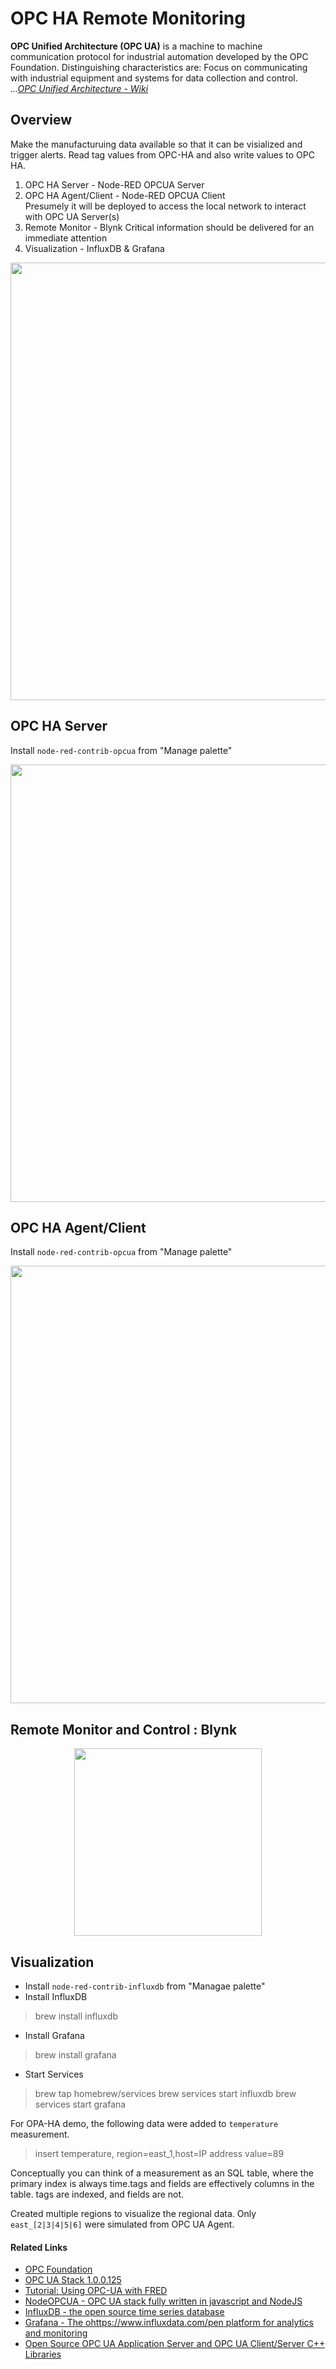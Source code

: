 
# OPC HA Remote Monitoring

**OPC Unified Architecture (OPC UA)** is a machine to machine communication protocol for industrial automation developed by the OPC Foundation. Distinguishing characteristics are: Focus on communicating with industrial equipment and systems for data collection and control. _...[OPC Unified Architecture - Wiki](https://en.wikipedia.org/wiki/OPC_Unified_Architecture)_

## Overview

Make the manufacturuing data available so that it can be visialized and trigger alerts. Read tag values from OPC-HA and also write values to OPC HA.

1. OPC HA Server - Node-RED OPCUA Server
2. OPC HA Agent/Client - Node-RED OPCUA Client  
Presumely it will be deployed to access the local network to interact with OPC UA Server(s)
3. Remote Monitor - Blynk
Critical information should be delivered for an immediate attention
4. Visualization - InfluxDB & Grafana

<p align="center">
<img src="https://github.com/phyunsj/opc-ua-monitoring/blob/master/images/opc-ha-fan-simulation.gif" width="700px"/>
</p>

## OPC HA Server

Install `node-red-contrib-opcua` from "Manage palette"

<p align="center">
<img src="https://github.com/phyunsj/opc-ua-monitoring/blob/master/images/opc-ha-server.png" width="700px"/>
</p>

## OPC HA Agent/Client

Install `node-red-contrib-opcua` from "Manage palette"

<p align="center">
<img src="https://github.com/phyunsj/opc-ua-monitoring/blob/master/images/opc-ha-agent.png" width="700px"/>
</p>

## Remote Monitor and Control : Blynk 

<p align="center">
<img src="https://github.com/phyunsj/opc-ua-monitoring/blob/master/images/opc-ha-remote-fan-monitor.gif" width="300px"/>
</p>

## Visualization

- Install `node-red-contrib-influxdb` from "Managae palette"
- Install InfluxDB
> brew install  influxdb
- Install Grafana
> brew install grafana

- Start Services
> brew tap homebrew/services
> brew services start influxdb
> brew services start grafana

For OPA-HA demo, the following data were added to `temperature` measurement. 

> insert temperature, region=east_1,host=IP address  value=89

Conceptually you can think of a measurement as an SQL table, where the primary index is always time.tags and fields are effectively columns in the table. tags are indexed, and fields are not.

Created multiple regions to visualize the regional data. Only `east_[2|3|4|5|6]` were simulated from OPC UA Agent. 



#### Related Links

- [OPC Foundation](https://opcfoundation.org/about/opc-technologies/opc-ua/)
- [OPC UA Stack  1.0.0.125](http://documentation.unified-automation.com/uasdkhp/1.0.0/html/index.html)
- [Tutorial: Using OPC-UA with FRED](http://developers.sensetecnic.com/article/tutorial-using-opc-ua-with-fred/)
- [NodeOPCUA - OPC UA stack fully written in javascript and NodeJS](http://node-opcua.github.io/)
- [InfluxDB - the open source time series database](https://www.influxdata.com/)
- [Grafana - The ohttps://www.influxdata.com/pen platform for analytics and monitoring](https://grafana.com/)
- [Open Source OPC UA Application Server and OPC UA Client/Server C++ Libraries](https://github.com/ASNeG/OpcUaStack)
